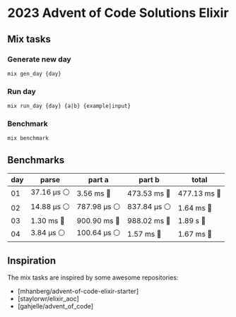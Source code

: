 # 2023 Advent of Code Solutions Elixir


## Mix tasks
### Generate new day
```
mix gen_day {day}
```

### Run day
```
mix run_day {day} {a|b} {example|input} 
```

### Benchmark
```
mix benchmark
```


## Benchmarks
<!-- BENCHMARKS_START -->
| day | parse       | part a       | part b       | total        |
|-----|-------------|--------------|--------------|--------------|
| 01  | 37.16 µs ⚪️ | 3.56 ms 🔵   | 473.53 ms 🔵 | 477.13 ms 🔵 |
| 02  | 14.88 µs ⚪️ | 787.98 µs ⚪️ | 837.84 µs ⚪️ | 1.64 ms 🔵   |
| 03  | 1.30 ms 🔵  | 900.90 ms 🔵 | 988.02 ms 🔵 | 1.89 s 🔴    |
| 04  | 3.84 µs ⚪️  | 100.64 µs ⚪️ | 1.57 ms 🔵   | 1.67 ms 🔵   |
<!-- BENCHMARKS_END -->


## Inspiration

The mix tasks are inspired by some awesome repositories:
- [mhanberg/advent-of-code-elixir-starter]
- [staylorwr/elixir_aoc]
- [gahjelle/advent_of_code]
